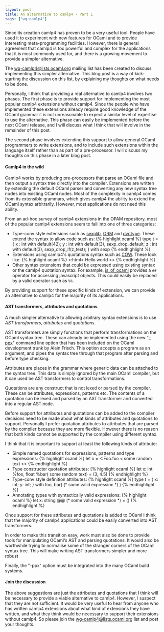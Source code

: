 ```yaml
--- 
layout: post 
title: An alternative to camlp4 - Part 1
tags: ["wg:camlp4"]
--- 
```

Since its creation camlp4 has proven to be a very useful tool. People have used
it to experiment with new features for OCaml and to provide interesting
meta-programming facilities. However, there is general agreement that camlp4 is
too powerful and complex for the applications that it is most commonly used for,
and there is a growing movement to provide a simpler alternative.

The [wg-camlp4@lists.ocaml.org](http://lists.ocaml.org/listinfo/wg-camlp4)
mailing list has been created to discuss implementing this simpler
alternative. This blog post is a way of kick-starting the discussion on this
list, by explaining my thoughts on what needs to be done.

Personally, I think that providing a real alternative to camlp4 involves two
phases. The first phase is to provide support for implementing the most popular
camlp4 extensions without camlp4. Since the people who have implemented these
extensions already require good knowledge of the OCaml grammar it is not
unreasonable to expect a similar level of expertise to use the alternative. This
phase can easily be implemented before the next OCaml release, and I will
discuss what I think that will involve in the remainder of this post.

The second phase involves extending this support to allow general OCaml
programmers to write extensions, and to include such extensions within the
language itself rather than as part of a pre-processor. I will discuss my
thoughts on this phase in a later blog post.

#### Camlp4 in the wild ####

Camlp4 works by producing pre-processors that parse an OCaml file and then output
a syntax tree directly into the compiler. Extensions are written by extending
the default OCaml parser and converting any new syntax tree nodes into existing
OCaml nodes. Most of the complexity in camlp4 comes from its extensible
grammars, which gives camlp4 the ability to extend the OCaml syntax
arbitrarily. However, most applications do not need this ability. 

From an ad-hoc survey of camlp4 extensions in the OPAM repository, most of the
popular camlp4 extensions seem to fall into one of three categories: 
<ul>
<li>
Type-conv style extensions such as 
<a href="https://bitbucket.org/yminsky/ocaml-core/wiki/Home">sexplib</a>, 
<a href="https://github.com/mirage/orm">ORM</a> and 
<a href="https://github.com/mirage/dyntype">dyntype</a>. 
These extend the syntax to allow code such as:
{% highlight ocaml %}
type t =
{ x : int with default(42);
  y : int with default(3), sexp_drop_default;
  z : int with default(3), sexp_drop_if(z_test); 
} with sexp
{% endhighlight %}
</li>
<li>
Extensions using camlp4's quotations syntax such as 
<a href="https://github.com/mirage/ocaml-cow">COW</a>. These look like:
{% highlight ocaml %}
<:html< <body> Hello world </body>  >>
{% endhighlight %}
</li>
<li>
Other syntax extensions that could be expressed using existing syntax or the
camlp4 quotation syntax. For example, 
<a href="http://ocsigen.org/js_of_ocaml/">js_of_ocaml</a> provides a
<code>##</code> operator for accessing javascript objects. This could easily be replaced by
a valid operator such as <code>%%</code>.
</li>
</ul>

By providing support for these specific kinds of extension, we can provide an
alternative to camlp4 for the majority of its applications.

#### AST transformers, attributes and quotations ####

A much simpler alternative to allowing arbitrary syntax extensions is to use
*AST transformers*, *attributes* and *quotations*.

AST transformers are simply functions that perform transformations on the OCaml
syntax tree. These can already be implemented using the new
"[-ppx](http://www.lexifi.com/blog/syntax-extensions-without-camlp4-lets-do-it)"
command line option that has been included on the OCaml development trunk by
Alain Frisch. This option accepts a program as an argument, and pipes the syntax
tree through that program after parsing and before type checking.

Attributes are places in the grammar where generic data can be attached to the
syntax tree. This data is simply ignored by the main OCaml compiler, but it can
used be AST transformers to control transformations. 

Quotations are any construct that is not lexed or parsed by the compiler. These
can be attributes, expressions, patterns etc. The contents of a quotation can be
lexed and parsed by an AST transformer and converted into a regular AST node.

Before support for attributes and quotations can be added to the compiler
decisions need to be made about what kinds of attributes and quotations to
support. Personally I prefer quotation attributes to attributes that are parsed
by the compiler because they are more flexible. However there is no reason that
both kinds cannot be supported by the compiler using different syntax.

I think that it is important to support at least the following kinds of attribute:
<ul>
<li>
Simple named quotations for expressions, patterns and type expressions:
{% highlight ocaml %}
let x = <:Foo.foo < some random text >>
{% endhighlight %}
</li>
<li>
Type constructor quotation attributes:
{% highlight ocaml %}
let x: int %foo, float %bar( some random text) = (3, 4.5)
{% endhighlight %}
</li>
<li>
Type-conv style definition attributes:
{% highlight ocaml %}
type t = 
{ x: int;
  y: int; }
with foo, bar( (* some valid expression *) )
{% endhighlight %}
</li>
<li>
Annotating types with syntactically valid expressions:
{% highlight ocaml %}
let x: string @@ (* some valid expression *) = ()
{% endhighlight %}
</li>
</ul>

Once support for these attributes and quotations is added to OCaml I think that
the majority of camlp4 applications could be easily converted into AST
transformers.

In order to make this transition easy, work must also be done to provide tools
for manipulating OCaml's AST and parsing quotations. It would also be worthwhile
trying to normalise some of the stranger corners of the OCaml syntax tree. This
will make writing AST transformers simpler and more robust

Finally, the "-ppx" option must be integrated into the many OCaml build
systems.

#### Join the discussion ####

The above suggestions are just the attributes and quotations that I think will
be necessary to provide a viable alternative to camlp4. However, I suspect that
they are not sufficient. It would be very useful to hear from anyone who has
written camlp4 extensions about what kind of extensions they have written, and
what they think would be necessary to support their extensions without
camlp4. So please join the
[wg-camlp4@lists.ocaml.org](http://lists.ocaml.org/listinfo/wg-camlp4) list and post
your thoughts.
